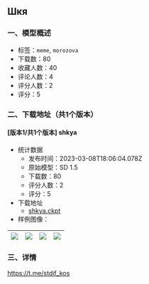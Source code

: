 ## Шкя
### 一、模型概述

- 标签：`meme`, `morozova`
- 下载数：80
- 收藏人数：40
- 评论人数：4
- 评分人数：2
- 评分：5

### 二、下载地址（共1个版本）

#### [版本1/共1个版本] shkya

- 统计数据
  - 发布时间：2023-03-08T18:06:04.078Z
  - 原始模型：SD 1.5
  - 下载数：80
  - 评分人数：2
  - 评分：5
- 下载地址
  - [shkya.ckpt](https://civitai.com/api/download/models/11839)
- 样例图像：

| <img src="https://image.civitai.com/xG1nkqKTMzGDvpLrqFT7WA/d44fe747-b264-44af-9b7c-14e996d10500/width=450/113149.jpeg" /> | <img src="https://image.civitai.com/xG1nkqKTMzGDvpLrqFT7WA/55360eb7-dc13-4a00-24ef-a6bfcfc68400/width=450/113148.jpeg" /> | <img src="https://image.civitai.com/xG1nkqKTMzGDvpLrqFT7WA/e0aba4d4-a2d4-49a4-0fbb-c419ca3e1b00/width=450/113147.jpeg" /> | <img src="https://image.civitai.com/xG1nkqKTMzGDvpLrqFT7WA/8912bef4-f796-4454-3777-8d1264282f00/width=450/113146.jpeg" /> |
| ---- | ---- | ---- | ---- |


### 三、详情
<p><a target="_blank" rel="ugc" href="https://t.me/stdif_kos">https://t.me/stdif_kos</a></p>